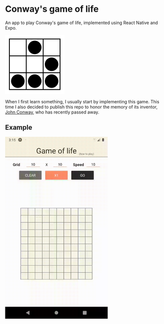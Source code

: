 # Conway's game of life

An app to play Conway's game of life, implemented using React Native and Expo.

![Glider](/assets/icon.png)

When I first learn something, I usually start by implementing this game. This time I also decided to publish this repo to honor the memory of its inventor, [John Conway](https://it.wikipedia.org/wiki/John_Conway), who has recently passed away.

## Example

<img alt="Glider in the game" src="/media/glider.gif" width="333">

